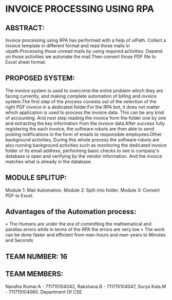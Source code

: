 # INVOICE PROCESSING USING RPA
## ABSTRACT:
Invoice processing using RPA has performed with a help of uiPath. Collect a  invoice template in different format and read those mails in uipath.Processing those unread mails by using required activities. Depend on those activities we automate the mail.Then convert those PDF file to Excel sheet format.

## PROPOSED SYSTEM:
The invoice system is used to overcome the entire problem which they are facing currently, and making complete automation of billing and invoice system.The first step of the process consists out of the selection of the right PDF invoice in a dedicated folder.For the RPA bot, it does not matter which application is used to process the invoice data. This can be any kind of accounting. And next step reading the invoice form the folder one by one and extracting the key information from the invoice data.After success fully registering the each invoice, the software robots are then able to send posting notifications in the form of emails to responsible employees.Other background activities, During this whole process the software robots are also running background activities such as monitoring the dedicated invoice folder or its email address, performing basic checks to see is company's database is open and verifying by the vendor information. And the invoice matches what is already in the database.

## MODULE SPLITUP:
Module 1: Mail Automation.
Module 2: Split into folder.
Module 3: Convert PDF to Excel.


## Advantages of the Automation process: 
•	The Humans are under the era of committing the mathematical and parallax errors while in terms of the RPA the errors are very low 
•	The work can be done faster and efficient from man-hours and man-years to Minutes and Seconds


## TEAM NUMBER: 16

## TEAM MEMBERS:
Nandha Kumar.A - 711715104042,
Rakshana.B     - 711715104047,
Surya Kala.M   - 711715104060.
Department Of CSE
